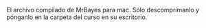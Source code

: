 El archivo compilado de MrBayes para mac. Sólo descomprímanlo y pónganlo en la carpeta del curso en su escritorio.
